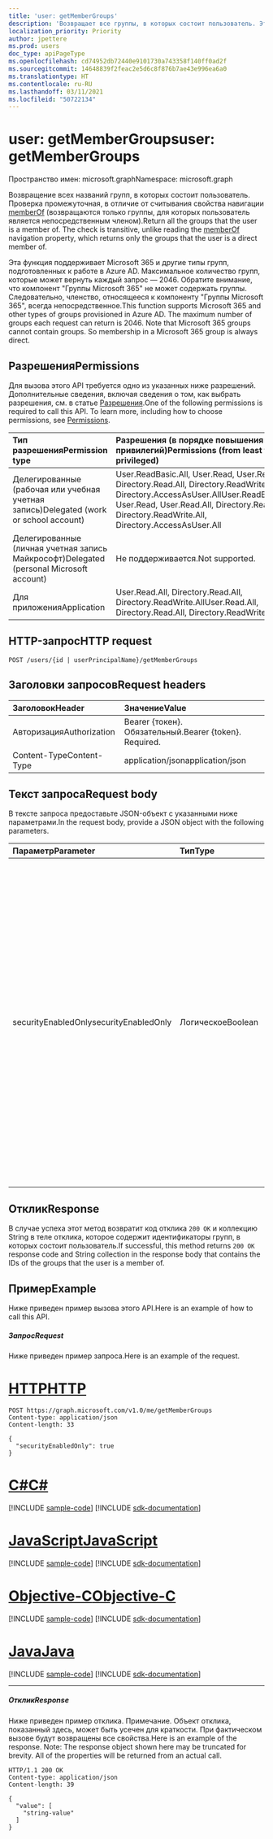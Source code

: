 ```yaml
---
title: 'user: getMemberGroups'
description: 'Возвращает все группы, в которых состоит пользователь. Это промежуточная проверка, в отличие от считывания '
localization_priority: Priority
author: jpettere
ms.prod: users
doc_type: apiPageType
ms.openlocfilehash: cd74952db72440e9101730a743358f140ff0ad2f
ms.sourcegitcommit: 14648839f2feac2e5d6c8f876b7ae43e996ea6a0
ms.translationtype: HT
ms.contentlocale: ru-RU
ms.lasthandoff: 03/11/2021
ms.locfileid: "50722134"
---
```

# <a name="user-getmembergroups"></a><span data-ttu-id="5db79-104">user: getMemberGroups</span><span class="sxs-lookup"><span data-stu-id="5db79-104">user: getMemberGroups</span></span>

<span data-ttu-id="5db79-105">Пространство имен: microsoft.graph</span><span class="sxs-lookup"><span data-stu-id="5db79-105">Namespace: microsoft.graph</span></span>

<span data-ttu-id="5db79-p102">Возвращение всех названий групп, в которых состоит пользователь. Проверка промежуточная, в отличие от считывания свойства навигации [memberOf](../api/user-list-memberof.md) (возвращаются только группы, для которых пользователь является непосредственным членом).</span><span class="sxs-lookup"><span data-stu-id="5db79-p102">Return all the groups that the user is a member of. The check is transitive, unlike reading the [memberOf](../api/user-list-memberof.md) navigation property, which returns only the groups that the user is a direct member of.</span></span>

<span data-ttu-id="5db79-p103">Эта функция поддерживает Microsoft 365 и другие типы групп, подготовленных к работе в Azure AD. Максимальное количество групп, которые может вернуть каждый запрос — 2046. Обратите внимание, что компонент "Группы Microsoft 365" не может содержать группы. Следовательно, членство, относящееся к компоненту "Группы Microsoft 365", всегда непосредственное.</span><span class="sxs-lookup"><span data-stu-id="5db79-p103">This function supports Microsoft 365 and other types of groups provisioned in Azure AD. The maximum number of groups each request can return is 2046. Note that Microsoft 365 groups cannot contain groups. So membership in a Microsoft 365 group is always direct.</span></span>

## <a name="permissions"></a><span data-ttu-id="5db79-112">Разрешения</span><span class="sxs-lookup"><span data-stu-id="5db79-112">Permissions</span></span>

<span data-ttu-id="5db79-p104">Для вызова этого API требуется одно из указанных ниже разрешений. Дополнительные сведения, включая сведения о том, как выбрать разрешения, см. в статье [Разрешения](/graph/permissions-reference).</span><span class="sxs-lookup"><span data-stu-id="5db79-p104">One of the following permissions is required to call this API. To learn more, including how to choose permissions, see [Permissions](/graph/permissions-reference).</span></span>

| <span data-ttu-id="5db79-115">Тип разрешения</span><span class="sxs-lookup"><span data-stu-id="5db79-115">Permission type</span></span>                        | <span data-ttu-id="5db79-116">Разрешения (в порядке повышения привилегий)</span><span class="sxs-lookup"><span data-stu-id="5db79-116">Permissions (from least to most privileged)</span></span>                                                                                                          |
| :------------------------------------- | :--------------------------------------------------------------------------------------------------------------------------------------------------- |
| <span data-ttu-id="5db79-117">Делегированные (рабочая или учебная учетная запись)</span><span class="sxs-lookup"><span data-stu-id="5db79-117">Delegated (work or school account)</span></span>     | <span data-ttu-id="5db79-118">User.ReadBasic.All, User.Read, User.Read.All, Directory.Read.All, Directory.ReadWrite.All, Directory.AccessAsUser.All</span><span class="sxs-lookup"><span data-stu-id="5db79-118">User.ReadBasic.All, User.Read, User.Read.All, Directory.Read.All, Directory.ReadWrite.All, Directory.AccessAsUser.All</span></span> |
| <span data-ttu-id="5db79-119">Делегированные (личная учетная запись Майкрософт)</span><span class="sxs-lookup"><span data-stu-id="5db79-119">Delegated (personal Microsoft account)</span></span> | <span data-ttu-id="5db79-120">Не поддерживается.</span><span class="sxs-lookup"><span data-stu-id="5db79-120">Not supported.</span></span>                                                                                                                                       |
| <span data-ttu-id="5db79-121">Для приложения</span><span class="sxs-lookup"><span data-stu-id="5db79-121">Application</span></span>                            |  <span data-ttu-id="5db79-122">User.Read.All, Directory.Read.All, Directory.ReadWrite.All</span><span class="sxs-lookup"><span data-stu-id="5db79-122">User.Read.All, Directory.Read.All, Directory.ReadWrite.All</span></span> |

## <a name="http-request"></a><span data-ttu-id="5db79-123">HTTP-запрос</span><span class="sxs-lookup"><span data-stu-id="5db79-123">HTTP request</span></span>

<!-- { "blockType": "ignored" } -->

```http
POST /users/{id | userPrincipalName}/getMemberGroups
```

## <a name="request-headers"></a><span data-ttu-id="5db79-124">Заголовки запросов</span><span class="sxs-lookup"><span data-stu-id="5db79-124">Request headers</span></span>

| <span data-ttu-id="5db79-125">Заголовок</span><span class="sxs-lookup"><span data-stu-id="5db79-125">Header</span></span>        | <span data-ttu-id="5db79-126">Значение</span><span class="sxs-lookup"><span data-stu-id="5db79-126">Value</span></span>                     |
| :------------ | :------------------------ |
| <span data-ttu-id="5db79-127">Авторизация</span><span class="sxs-lookup"><span data-stu-id="5db79-127">Authorization</span></span> | <span data-ttu-id="5db79-p105">Bearer {токен}. Обязательный.</span><span class="sxs-lookup"><span data-stu-id="5db79-p105">Bearer {token}. Required.</span></span> |
| <span data-ttu-id="5db79-130">Content-Type</span><span class="sxs-lookup"><span data-stu-id="5db79-130">Content-Type</span></span>  | <span data-ttu-id="5db79-131">application/json</span><span class="sxs-lookup"><span data-stu-id="5db79-131">application/json</span></span>          |

## <a name="request-body"></a><span data-ttu-id="5db79-132">Текст запроса</span><span class="sxs-lookup"><span data-stu-id="5db79-132">Request body</span></span>

<span data-ttu-id="5db79-133">В тексте запроса предоставьте JSON-объект с указанными ниже параметрами.</span><span class="sxs-lookup"><span data-stu-id="5db79-133">In the request body, provide a JSON object with the following parameters.</span></span>

| <span data-ttu-id="5db79-134">Параметр</span><span class="sxs-lookup"><span data-stu-id="5db79-134">Parameter</span></span>           | <span data-ttu-id="5db79-135">Тип</span><span class="sxs-lookup"><span data-stu-id="5db79-135">Type</span></span>    | <span data-ttu-id="5db79-136">Описание</span><span class="sxs-lookup"><span data-stu-id="5db79-136">Description</span></span>                                                                                                                                                                                                                                                                         |
| :------------------ | :------ | :---------------------------------------------------------------------------------------------------------------------------------------------------------------------------------------------------------------------------------------------------------------------------------- |
| <span data-ttu-id="5db79-137">securityEnabledOnly</span><span class="sxs-lookup"><span data-stu-id="5db79-137">securityEnabledOnly</span></span> | <span data-ttu-id="5db79-138">Логическое</span><span class="sxs-lookup"><span data-stu-id="5db79-138">Boolean</span></span> | <span data-ttu-id="5db79-p106">**true** (указывает, что должны быть возвращены только группы безопасности, в которых состоит пользователь) и **false** (указывает, что должны быть возвращены все группы, в которых состоит пользователь). Примечание. Присвоить значение **true** можно только при вызове этого метода для пользователя.</span><span class="sxs-lookup"><span data-stu-id="5db79-p106">**true** to specify that only security groups that the user is a member of should be returned; **false** to specify that all groups that the user is a member of should be returned. Note: Setting this parameter to **true** is only supported when calling this method on a user.</span></span> |

## <a name="response"></a><span data-ttu-id="5db79-141">Отклик</span><span class="sxs-lookup"><span data-stu-id="5db79-141">Response</span></span>

<span data-ttu-id="5db79-142">В случае успеха этот метод возвратит код отклика `200 OK` и коллекцию String в теле отклика, которое содержит идентификаторы групп, в которых состоит пользователь.</span><span class="sxs-lookup"><span data-stu-id="5db79-142">If successful, this method returns `200 OK` response code and String collection in the response body that contains the IDs of the groups that the user is a member of.</span></span>

## <a name="example"></a><span data-ttu-id="5db79-143">Пример</span><span class="sxs-lookup"><span data-stu-id="5db79-143">Example</span></span>

<span data-ttu-id="5db79-144">Ниже приведен пример вызова этого API.</span><span class="sxs-lookup"><span data-stu-id="5db79-144">Here is an example of how to call this API.</span></span>

##### <a name="request"></a><span data-ttu-id="5db79-145">Запрос</span><span class="sxs-lookup"><span data-stu-id="5db79-145">Request</span></span>

<span data-ttu-id="5db79-146">Ниже приведен пример запроса.</span><span class="sxs-lookup"><span data-stu-id="5db79-146">Here is an example of the request.</span></span>


# <a name="http"></a>[<span data-ttu-id="5db79-147">HTTP</span><span class="sxs-lookup"><span data-stu-id="5db79-147">HTTP</span></span>](#tab/http)
<!-- {
  "blockType": "request",
  "name": "user_getmembergroups"
}-->

```http
POST https://graph.microsoft.com/v1.0/me/getMemberGroups
Content-type: application/json
Content-length: 33

{
  "securityEnabledOnly": true
}
```
# <a name="c"></a>[<span data-ttu-id="5db79-148">C#</span><span class="sxs-lookup"><span data-stu-id="5db79-148">C#</span></span>](#tab/csharp)
[!INCLUDE [sample-code](../includes/snippets/csharp/user-getmembergroups-csharp-snippets.md)]
[!INCLUDE [sdk-documentation](../includes/snippets/snippets-sdk-documentation-link.md)]

# <a name="javascript"></a>[<span data-ttu-id="5db79-149">JavaScript</span><span class="sxs-lookup"><span data-stu-id="5db79-149">JavaScript</span></span>](#tab/javascript)
[!INCLUDE [sample-code](../includes/snippets/javascript/user-getmembergroups-javascript-snippets.md)]
[!INCLUDE [sdk-documentation](../includes/snippets/snippets-sdk-documentation-link.md)]

# <a name="objective-c"></a>[<span data-ttu-id="5db79-150">Objective-C</span><span class="sxs-lookup"><span data-stu-id="5db79-150">Objective-C</span></span>](#tab/objc)
[!INCLUDE [sample-code](../includes/snippets/objc/user-getmembergroups-objc-snippets.md)]
[!INCLUDE [sdk-documentation](../includes/snippets/snippets-sdk-documentation-link.md)]

# <a name="java"></a>[<span data-ttu-id="5db79-151">Java</span><span class="sxs-lookup"><span data-stu-id="5db79-151">Java</span></span>](#tab/java)
[!INCLUDE [sample-code](../includes/snippets/java/user-getmembergroups-java-snippets.md)]
[!INCLUDE [sdk-documentation](../includes/snippets/snippets-sdk-documentation-link.md)]

---


##### <a name="response"></a><span data-ttu-id="5db79-152">Отклик</span><span class="sxs-lookup"><span data-stu-id="5db79-152">Response</span></span>

<span data-ttu-id="5db79-p107">Ниже приведен пример отклика. Примечание. Объект отклика, показанный здесь, может быть усечен для краткости. При фактическом вызове будут возвращены все свойства.</span><span class="sxs-lookup"><span data-stu-id="5db79-p107">Here is an example of the response. Note: The response object shown here may be truncated for brevity. All of the properties will be returned from an actual call.</span></span>

<!-- {
  "blockType": "response",
  "truncated": true,
  "@odata.type": "string",
  "isCollection": true
} -->

```http
HTTP/1.1 200 OK
Content-type: application/json
Content-length: 39

{
  "value": [
    "string-value"
  ]
}
```

<!-- uuid: 8fcb5dbc-d5aa-4681-8e31-b001d5168d79
2015-10-25 14:57:30 UTC -->

<!-- {
  "type": "#page.annotation",
  "description": "user: getMemberGroups",
  "keywords": "",
  "section": "documentation",
  "tocPath": "",
  "suppressions": [
  ]
}-->

